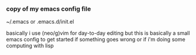 ### copy of my emacs config file
~/.emacs
or
.emacs.d/init.el

   

basically i use (neo/g)vim for day-to-day editing but this is basically a small emacs config to get 
started if something goes wrong or if i'm doing some computing with lisp 
